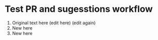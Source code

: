 # Test PR and sugesstions workflow

1) Original text here (edit here) (edit again)
2) New here
3) New here
